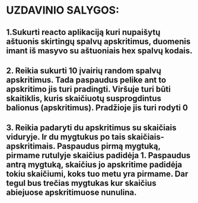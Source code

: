 # UZDAVINIO SALYGOS:

## 1.Sukurti reacto aplikaciją kuri nupaišytų aštuonis skirtingų spalvų apskritimus, duomenis imant iš masyvo su aštuoniais hex spalvų kodais.
## 2. Reikia sukurti 10 įvairių random spalvų apskritimus. Tada paspaudus pelike ant to apskritimo jis turi pradingti. Viršuje turi būti skaitiklis, kuris skaičiuotų susprogdintus balionus (apskritimus). Pradžioje jis turi rodyti 0
## 3. Reikia padaryti du apskritimus su skaičiais viduryje. Ir du mygtukus po tais skaičiais-apskritimais. Paspaudus pirmą mygtuką, pirmame rutulyje skaičius padidėja 1. Paspaudus antrą mygtuką, skaičius jo apskritime padidėja tokiu skaičiumi, koks tuo metu yra pirmame. Dar tegul bus trečias mygtukas kur skaičius abiejuose apskritimuose nunulina.

